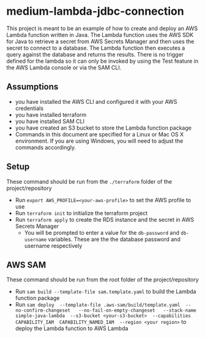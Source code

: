 # medium-lambda-jdbc-connection

This project is meant to be an example of how to create and deploy an AWS Lambda function 
written in Java. The Lambda function uses the AWS SDK for Java to retrieve a secret from
AWS Secrets Manager and then uses the secret to connect to a database. The Lambda function
then executes a query against the database and returns the results.
There is no trigger defined for the lambda so it can only be invoked by using the Test feature in
the AWS Lambda console or via the SAM CLI.

## Assumptions 
- you have installed the AWS CLI and configured it with your AWS credentials 
- you have installed terraform
- you have installed SAM CLI
- you have created an S3 bucket to store the Lambda function package
- Commands in this document are specified for a Linux or Mac OS X environment. If you are using
  Windows, you will need to adjust the commands accordingly.

## Setup
These command should be run from the `./terraform` folder of the project/repository
- Run `export AWS_PROFILE=<your-aws-profile>` to set the AWS profile to use
- Run `terraform init` to initialize the terraform project
- Run `terraform apply` to create the RDS instance and the secret in AWS Secrets Manager
    - You will be prompted to enter a value for the `db-password` and `db-username` variables. These are the 
      the database password and username respectively

## AWS SAM
These command should be run from the root folder of the project/repository
- Run `sam build --template-file sam.template.yaml` to build the Lambda function package
- Run `sam deploy 
  --template-file .aws-sam/build/template.yaml 
  --no-confirm-changeset  
  --no-fail-on-empty-changeset  
  --stack-name simple-java-lambda 
  --s3-bucket <your-s3-bucket> 
  --capabilities CAPABILITY_IAM  CAPABILITY_NAMED_IAM 
  --region <your region>` to deploy the Lambda function to AWS Lambda